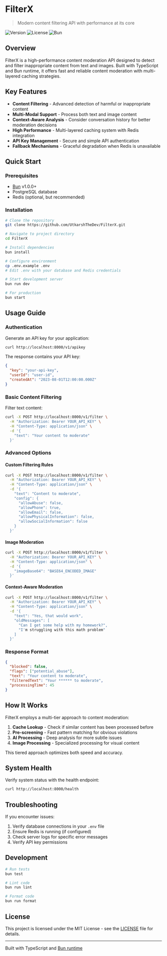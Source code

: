 # FilterX

> Modern content filtering API with performance at its core

![Version](https://img.shields.io/badge/version-1.0.0-blue.svg)
![License](https://img.shields.io/badge/license-MIT-green.svg)
![Bun](https://img.shields.io/badge/runtime-Bun-brightgreen.svg)

## Overview

FilterX is a high-performance content moderation API designed to detect and filter inappropriate content from text and images. Built with TypeScript and Bun runtime, it offers fast and reliable content moderation with multi-layered caching strategies.

## Key Features

- **Content Filtering** - Advanced detection of harmful or inappropriate content
- **Multi-Modal Support** - Process both text and image content
- **Context-Aware Analysis** - Consider conversation history for better moderation decisions
- **High Performance** - Multi-layered caching system with Redis integration
- **API Key Management** - Secure and simple API authentication
- **Fallback Mechanisms** - Graceful degradation when Redis is unavailable

## Quick Start

### Prerequisites

- [Bun](https://bun.sh/) v1.0.0+
- PostgreSQL database
- Redis (optional, but recommended)

### Installation

```bash
# Clone the repository
git clone https://github.com/UtkarshTheDev/FilterX.git

# Navigate to project directory
cd FilterX

# Install dependencies
bun install

# Configure environment
cp .env.example .env
# Edit .env with your database and Redis credentials

# Start development server
bun run dev

# For production
bun start
```

## Usage Guide

### Authentication

Generate an API key for your application:

```bash
curl http://localhost:8000/v1/apikey
```

The response contains your API key:

```json
{
  "key": "your-api-key",
  "userId": "user-id",
  "createdAt": "2023-08-01T12:00:00.000Z"
}
```

### Basic Content Filtering

Filter text content:

```bash
curl -X POST http://localhost:8000/v1/filter \
  -H "Authorization: Bearer YOUR_API_KEY" \
  -H "Content-Type: application/json" \
  -d '{
    "text": "Your content to moderate"
  }'
```

### Advanced Options

#### Custom Filtering Rules

```bash
curl -X POST http://localhost:8000/v1/filter \
  -H "Authorization: Bearer YOUR_API_KEY" \
  -H "Content-Type: application/json" \
  -d '{
    "text": "Content to moderate",
    "config": {
      "allowAbuse": false,
      "allowPhone": true,
      "allowEmail": false,
      "allowPhysicalInformation": false,
      "allowSocialInformation": false
    }
  }'
```

#### Image Moderation

```bash
curl -X POST http://localhost:8000/v1/filter \
  -H "Authorization: Bearer YOUR_API_KEY" \
  -H "Content-Type: application/json" \
  -d '{
    "imageBase64": "BASE64_ENCODED_IMAGE"
  }'
```

#### Context-Aware Moderation

```bash
curl -X POST http://localhost:8000/v1/filter \
  -H "Authorization: Bearer YOUR_API_KEY" \
  -H "Content-Type: application/json" \
  -d '{
    "text": "Yes, that would work",
    "oldMessages": [
      "Can I get some help with my homework?",
      "I'm struggling with this math problem"
    ]
  }'
```

### Response Format

```json
{
  "blocked": false,
  "flags": ["potential_abuse"],
  "text": "Your content to moderate",
  "filteredText": "Your ****** to moderate",
  "processingTime": 45
}
```

## How It Works

FilterX employs a multi-tier approach to content moderation:

1. **Cache Lookup** - Check if similar content has been processed before
2. **Pre-screening** - Fast pattern matching for obvious violations
3. **AI Processing** - Deep analysis for more subtle issues
4. **Image Processing** - Specialized processing for visual content

This tiered approach optimizes both speed and accuracy.

## System Health

Verify system status with the health endpoint:

```bash
curl http://localhost:8000/health
```

## Troubleshooting

If you encounter issues:

1. Verify database connections in your `.env` file
2. Ensure Redis is running (if configured)
3. Check server logs for specific error messages
4. Verify API key permissions

## Development

```bash
# Run tests
bun test

# Lint code
bun run lint

# Format code
bun run format
```

## License

This project is licensed under the MIT License - see the [LICENSE](LICENSE) file for details.

---

Built with TypeScript and [Bun runtime](https://bun.sh)
